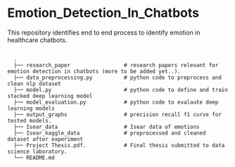 # Emotion_Detection_In_Chatbots

This repository identifies end to end process to identify emotion in healthcare chatbots. 

```

  . 
  ├── research_paper                 # research papers relevant for emotion detection in chatbots (more to be added yet..).  
  ├── data_preprocessing.py          # python code to preprocess and clean nlp dataset 
  ├── model.py                       # python code to define and train stacked deep learning model 
  ├── model_evaluation.py            # python code to evalaute deep learning models
  ├── output_graphs                  # precision recall f1 curve for tested models.
  ├── Isear_data                     # Isear data of emotions 
  ├── Isear_kaggle_data              # preprocessed and cleaned dataset after experiment
  ├── Project Thesis.pdf.            # Final thesis submitted to data science laboratory. 
  └── README.md

```
